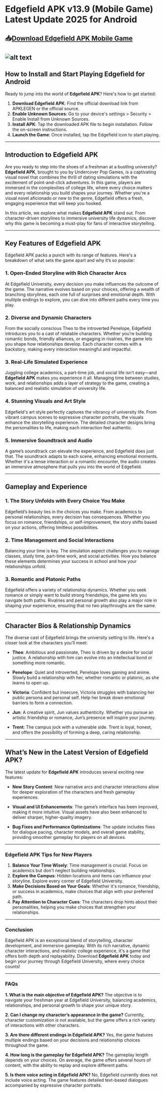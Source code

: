 # Edgefield APK v13.9 (Mobile Game) Latest Update 2025 for Android

## 📥[Download Edgefield APK Mobile Game](https://apklegen.com/category/games/casual/)

![alt text](https://apklegen.com/wp-content/uploads/2025/05/Edgefield-APK-Android-300x169.jpg)
---

## How to Install and Start Playing Edgefield for Android

Ready to jump into the world of **Edgefield APK**? Here's how to get started:

1. **Download Edgefield APK**: Find the official download link from APKLEGEN or the official source.
2. **Enable Unknown Sources**: Go to your device's settings > Security > Enable Install from Unknown Sources.
3. **Install APK**: Tap the downloaded APK file to begin installation. Follow the on-screen instructions.
4. **Launch the Game**: Once installed, tap the Edgefield icon to start playing.
---

## Introduction to Edgefield APK

Are you ready to step into the shoes of a freshman at a bustling university? **Edgefield APK**, brought to you by Undercover Pop Games, is a captivating visual novel that combines the thrill of dating simulations with the excitement of point-and-click adventures. In this game, players are immersed in the complexities of college life, where every choice matters and every relationship you build shapes your journey. Whether you're a visual novel aficionado or new to the genre, Edgefield offers a fresh, engaging experience that will keep you hooked.

In this article, we explore what makes **Edgefield APK** stand out. From character-driven storylines to immersive university life dynamics, discover why this game is becoming a must-play for fans of interactive storytelling.

---

## Key Features of Edgefield APK

Edgefield APK packs a punch with its range of features. Here's a breakdown of what sets the game apart and why it’s so popular:

### 1. **Open-Ended Storyline with Rich Character Arcs**

At Edgefield University, every decision you make influences the outcome of the game. The narrative evolves based on your choices, offering a wealth of branching storylines, each one full of surprises and emotional depth. With multiple endings to explore, you can dive into different paths every time you play.

### 2. **Diverse and Dynamic Characters**

From the socially conscious Theo to the introverted Penelope, Edgefield introduces you to a cast of relatable characters. Whether you’re building romantic bonds, friendly alliances, or engaging in rivalries, the game lets you shape how relationships develop. Each character comes with a backstory, making every interaction meaningful and impactful.

### 3. **Real-Life Simulated Experience**

Juggling college academics, a part-time job, and social life isn’t easy—and **Edgefield APK** makes you experience it all. Managing time between studies, work, and relationships adds a layer of strategy to the game, creating a balanced and realistic simulation of university life.

### 4. **Stunning Visuals and Art Style**

Edgefield's art style perfectly captures the vibrancy of university life. From vibrant campus scenes to expressive character portraits, the visuals enhance the storytelling experience. The detailed character designs bring the personalities to life, making each interaction feel authentic.

### 5. **Immersive Soundtrack and Audio**

A game’s soundtrack can elevate the experience, and Edgefield does just that. The soundtrack adapts to each scene, enhancing emotional moments. Whether it's a tense interaction or a romantic encounter, the audio creates an immersive atmosphere that pulls you into the world of Edgefield.

---

## Gameplay and Experience

### 1. **The Story Unfolds with Every Choice You Make**

Edgefield’s beauty lies in the choices you make. From academics to personal relationships, every decision has consequences. Whether you focus on romance, friendships, or self-improvement, the story shifts based on your actions, offering limitless possibilities.

### 2. **Time Management and Social Interactions**

Balancing your time is key. The simulation aspect challenges you to manage classes, study time, part-time work, and social activities. How you balance these elements determines your success in school and how your relationships unfold.

### 3. **Romantic and Platonic Paths**

Edgefield offers a variety of relationship dynamics. Whether you seek romance or simply want to build strong friendships, the game lets you navigate both paths. Rivalries and personal growth also play a major role in shaping your experience, ensuring that no two playthroughs are the same.

---

## Character Bios & Relationship Dynamics

The diverse cast of Edgefield brings the university setting to life. Here's a closer look at the characters you’ll meet:

* **Theo**: Ambitious and passionate, Theo is driven by a desire for social justice. A relationship with him can evolve into an intellectual bond or something more romantic.

* **Penelope**: Quiet and introverted, Penelope loves gaming and anime. Slowly build a relationship with her, whether romantic or platonic, as she learns to open up.

* **Victoria**: Confident but insecure, Victoria struggles with balancing her public persona and personal self. Help her break down emotional barriers to form a connection.

* **Jun**: A creative spirit, Jun values authenticity. Whether you pursue an artistic friendship or romance, Jun’s presence will inspire your journey.

* **Trent**: The campus jock with a vulnerable side. Trent is loyal, honest, and offers the possibility of forming a deep, caring relationship.

---

## What’s New in the Latest Version of Edgefield APK?

The latest update for **Edgefield APK** introduces several exciting new features:

* **New Story Content**: New narrative arcs and character interactions allow for deeper exploration of the characters and fresh gameplay experiences.

* **Visual and UI Enhancements**: The game’s interface has been improved, making it more intuitive. Visual assets have also been enhanced to deliver sharper, higher-quality imagery.

* **Bug Fixes and Performance Optimizations**: The update includes fixes for dialogue pacing, character models, and overall game stability, providing smoother gameplay for players on all devices.

---

### Edgefield APK Tips for New Players

1. **Balance Your Time Wisely**: Time management is crucial. Focus on academics but don't neglect building relationships.
2. **Explore the Campus**: Hidden locations and items can influence your storyline. Explore every corner of Edgefield University.
3. **Make Decisions Based on Your Goals**: Whether it's romance, friendship, or success in academics, make choices that align with your preferred path.
4. **Pay Attention to Character Cues**: The characters drop hints about their personalities, helping you make choices that strengthen your relationships.

---

### Conclusion

Edgefield APK is an exceptional blend of storytelling, character development, and immersive gameplay. With its rich narrative, dynamic character interactions, and realistic college experience, it's a game that offers both depth and replayability. Download **Edgefield APK** today and begin your journey through Edgefield University, where every choice counts!

---

### FAQs

**1. What is the main objective of Edgefield APK?**
The objective is to navigate your freshman year at Edgefield University, balancing academics, relationships, and personal growth to shape your unique story.

**2. Can I change my character’s appearance in the game?**
Currently, character customization is not available, but the game offers a rich variety of interactions with other characters.

**3. Are there different endings in Edgefield APK?**
Yes, the game features multiple endings based on your decisions and relationship choices throughout the game.

**4. How long is the gameplay for Edgefield APK?**
The gameplay length depends on your choices. On average, the game offers several hours of content, with the ability to replay and explore different paths.

**5. Is there voice acting in Edgefield APK?**
No, Edgefield currently does not include voice acting. The game features detailed text-based dialogues accompanied by expressive character portraits.
